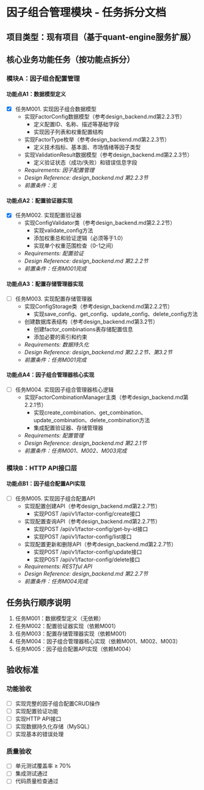 # 因子组合管理模块 - 任务拆分文档

## 项目类型：现有项目（基于quant-engine服务扩展）

## 核心业务功能任务（按功能点拆分）

### 模块A：因子组合配置管理

#### 功能点A1：数据模型定义
- [x] 任务M001. 实现因子组合数据模型
  - 实现FactorConfig数据模型（参考design_backend.md第2.2.3节）
    * 定义配置ID、名称、描述等基础字段
    * 实现因子列表和权重配置结构
  - 实现FactorType枚举（参考design_backend.md第2.2.3节）
    * 定义技术指标、基本面、市场情绪等因子类型
  - 实现ValidationResult数据模型（参考design_backend.md第2.2.3节）
    * 定义验证状态（成功/失败）和错误信息字段
  - _Requirements: 因子配置管理_
  - _Design Reference: design_backend.md 第2.2.3节_
  - _前置条件：无_

#### 功能点A2：配置验证器实现
- [x] 任务M002. 实现配置验证器
  - 实现ConfigValidator类（参考design_backend.md第2.2.2节）
    * 实现validate_config方法
    * 添加权重总和验证逻辑（必须等于1.0）
    * 实现单个权重范围检查（0-1之间）
  - _Requirements: 配置验证_
  - _Design Reference: design_backend.md 第2.2.2节_
  - _前置条件：任务M001完成_

#### 功能点A3：配置存储管理器实现
- [ ] 任务M003. 实现配置存储管理器
  - 实现ConfigStorage类（参考design_backend.md第2.2.2节）
    * 实现save_config、get_config、update_config、delete_config方法
  - 创建数据库表结构（参考design_backend.md第3.2节）
    * 创建factor_combinations表存储配置信息
    * 添加必要的索引和约束
  - _Requirements: 数据持久化_
  - _Design Reference: design_backend.md 第2.2.2节、第3.2节_
  - _前置条件：任务M001完成_



#### 功能点A4：因子组合管理器核心实现
- [ ] 任务M004. 实现因子组合管理器核心逻辑
  - 实现FactorCombinationManager主类（参考design_backend.md第2.2.1节）
    * 实现create_combination、get_combination、update_combination、delete_combination方法
    * 集成配置验证器、存储管理器
  - _Requirements: 配置管理_
  - _Design Reference: design_backend.md 第2.2.1节_
  - _前置条件：任务M001、M002、M003完成_

### 模块B：HTTP API接口层

#### 功能点B1：因子组合配置API实现
- [ ] 任务M005. 实现因子组合配置API
  - 实现配置创建API（参考design_backend.md第2.2.7节）
     * 实现POST /api/v1/factor-config/create接口
   - 实现配置查询API（参考design_backend.md第2.2.7节）
     * 实现POST /api/v1/factor-config/get-by-id接口
     * 实现POST /api/v1/factor-config/list接口
   - 实现配置更新和删除API（参考design_backend.md第2.2.7节）
     * 实现POST /api/v1/factor-config/update接口
     * 实现POST /api/v1/factor-config/delete接口
  - _Requirements: RESTful API_
   - _Design Reference: design_backend.md 第2.2.7节_
   - _前置条件：任务M004完成_





## 任务执行顺序说明

1. 任务M001：数据模型定义（无依赖）
2. 任务M002：配置验证器实现（依赖M001）
3. 任务M003：配置存储管理器实现（依赖M001）
4. 任务M004：因子组合管理器核心实现（依赖M001、M002、M003）
5. 任务M005：因子组合配置API实现（依赖M004）

## 验收标准

### 功能验收
- [ ] 实现完整的因子组合配置CRUD操作
- [ ] 实现配置验证功能
- [ ] 实现HTTP API接口
- [ ] 实现数据持久化存储（MySQL）
- [ ] 实现基本的错误处理

### 质量验收
- [ ] 单元测试覆盖率 ≥ 70%
- [ ] 集成测试通过
- [ ] 代码质量检查通过